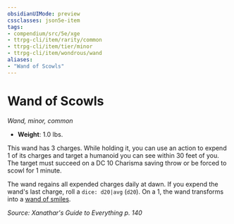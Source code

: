```yaml
---
obsidianUIMode: preview
cssclasses: json5e-item
tags:
- compendium/src/5e/xge
- ttrpg-cli/item/rarity/common
- ttrpg-cli/item/tier/minor
- ttrpg-cli/item/wondrous/wand
aliases: 
- "Wand of Scowls"
---
```

# Wand of Scowls
*Wand, minor, common*  

- **Weight**: 1.0 lbs.

This wand has 3 charges. While holding it, you can use an action to expend 1 of its charges and target a humanoid you can see within 30 feet of you. The target must succeed on a DC 10 Charisma saving throw or be forced to scowl for 1 minute.

The wand regains all expended charges daily at dawn. If you expend the wand's last charge, roll a `dice: d20|avg` (`d20`). On a 1, the wand transforms into a [wand of smiles](compendium/items/wand-of-smiles-xge.md).

*Source: Xanathar's Guide to Everything p. 140*